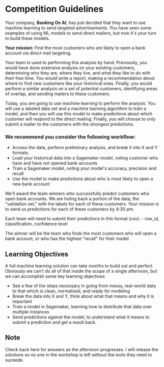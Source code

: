 # Competition Guidelines

Your company, **Banking On AI**, has just decided that they want to use machine learning to send targeted advertisements. You have seen some examples of using ML models to send direct mailers, but now it's your turn to build these models.

**Your mission**: Find the most customers who are likely to open a bank account via direct mail targeting. 

Your team is used to performing this analysis by hand. Previously, you would have done extensive analysis on your existing customers, determining who they are, where they live, and what they like to do with their free time. You would write a report, making a recommendation about where to find new customers like your historical ones. Finally, you would perform a similar analysis on a set of potential customers, identifying areas of overlap, and sending mailers to these customers. 

Today, you are going to use machine learning to perform the analysis. You will use a labeled data set and a machine learning algorithim to train a model, and then you will use this model to make predictions about which customer will respond to the direct mailing. Finally, you will choose to only submit a mailer to the customers with the strongest predictions.

### We recommend you consider the following workflow:
- Access the data, perform preliminary analysis, and break it into X and Y formats.
- Load your historical data into a Sagemaker model, noting customer who have and have not opened bank accounts
- Train a Sagemaker model, noting your model's accuracy, precision and recall
- Use the model to make predictions about who is most likely to open a new bank account

We'll award the team winners who successfully predict customers who open bank accounts. We are holing back a portion of the data, the "validation set," with the labels for each of these customers. Your mission is to send us predictions for each of these customers by 4:30 pm.

Each team will need to submit their predictions in this format (csv):
	- row_id, classification, confidence level

The winner will be the team who finds the most customers who will open a bank account, or who has the highest "recall" for their model.

## Learning Objectives
A full machine learning solution can take months to build out and perfect. Obviously we can't do all of that inside the scope of a single afternoon, but we can accomplish some key learning objectives:
- See a few of the steps necessary in going from messy, real-world data to that which is clean, normalized, and ready for modeling
- Break the data into X and Y, think about what that means and why it is important
- Train a model in Sagemaker, learning how to distribute that data over multiple instances
- Send predictions against the model, to understand what it means to submit a prediction and get a result back.

## Note
Check back here for answers as the afternoon progresses. I will release the solutions so no one in the workshop is left without the tools they need to suceede. 
